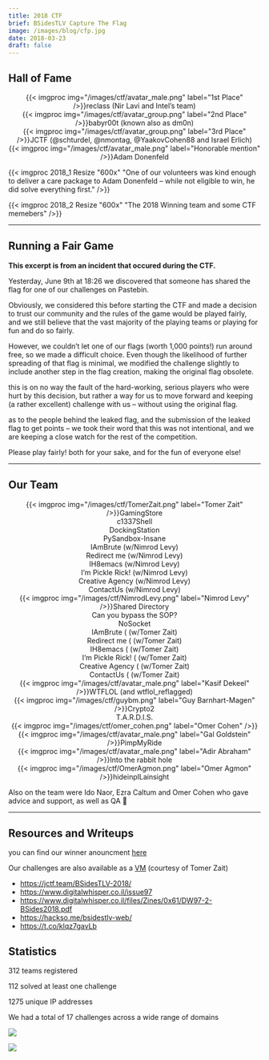 ```yaml
---
title: 2018 CTF
brief: BSidesTLV Capture The Flag
image: /images/blog/cfp.jpg
date: 2018-03-23
draft: false
---
```


## Hall of Fame

<div class="row around-xs avatars" style="text-align:center">
    <div>{{< imgproc img="/images/ctf/avatar_male.png" label="1st Place" />}}reclass (Nir Lavi and Intel’s team)</div>
    <div>{{< imgproc img="/images/ctf/avatar_group.png" label="2nd Place" />}}babyr00t (known also as dm0n)</div>
    <div>{{< imgproc img="/images/ctf/avatar_group.png" label="3rd Place" />}}JCTF (@schturdel, @nmontag, @YaakovCohen88 and Israel Erlich)</div>
    <div>{{< imgproc img="/images/ctf/avatar_male.png" label="Honorable mention" />}}Adam Donenfeld</div>
</div>

{{< imgproc 2018_1 Resize "600x" "One of our volunteers was kind enough to deliver a care package to Adam Donenfeld – while not eligible to win, he did solve everything first." />}}

{{< imgproc 2018_2 Resize "600x" "The 2018 Winning team and some CTF memebers" />}}

---

## Running a Fair Game

**This excerpt is from an incident that occured during the CTF.**

Yesterday, June 9th at 18:26 we discovered that someone has shared the flag for one of our challenges on Pastebin.

Obviously, we considered this before starting the CTF and made a decision to trust our community and the rules of the game would be played fairly, and we still believe that the vast majority of the playing teams or playing for fun and do so fairly.

However, we couldn’t let one of our flags (worth 1,000 points!) run around free, so we made a difficult choice. Even though the likelihood of further spreading of that flag is minimal, we modified the challenge slightly to include another step in the flag creation, making the original flag obsolete.

this is on no way the fault of the hard-working, serious players who were hurt by this decision, but rather a way for us to move forward and keeping (a rather excellent) challenge with us – without using the original flag.

as to the people behind the leaked flag, and the submission of the leaked flag to get points – we took their word that this was not intentional, and we are keeping a close watch for the rest of the competition.

Please play fairly! both for your sake, and for the fun of everyone else!

---

## Our Team

<div class="row around-xs avatars shuffle" style="text-align:center">
    <div>{{< imgproc img="/images/ctf/TomerZait.png" label="Tomer Zait" />}}GamingStore<br>c1337Shell<br>DockingStation<br>PySandbox-Insane<br>IAmBrute (w/Nimrod Levy)<br>Redirect me (w/Nimrod Levy)<br>IH8emacs (w/Nimrod Levy)<br>I’m Pickle Rick! (w/Nimrod Levy)<br>Creative Agency (w/Nimrod Levy)<br>ContactUs (w/Nimrod Levy)</div>
    <div>{{< imgproc img="/images/ctf/NimrodLevy.png" label="Nimrod Levy" />}}Shared Directory<br>Can you bypass the SOP?<br>NoSocket<br>IAmBrute ( (w/Tomer Zait)<br>Redirect me ( (w/Tomer Zait)<br>IH8emacs ( (w/Tomer Zait)<br>I’m Pickle Rick! ( (w/Tomer Zait)<br>Creative Agency ( (w/Tomer Zait)<br>ContactUs ( (w/Tomer Zait)</div>
    <div>{{< imgproc img="/images/ctf/avatar_male.png" label="Kasif Dekeel" />}}WTFLOL (and wtflol_reflagged)</div>
    <div>{{< imgproc img="/images/ctf/guybm.png" label="Guy Barnhart-Magen" />}}Crypto2<br>T.A.R.D.I.S.</div>
    <div>{{< imgproc img="/images/ctf/omer_cohen.png" label="Omer Cohen" />}}</div>
    <div>{{< imgproc img="/images/ctf/avatar_male.png" label="Gal Goldstein" />}}PimpMyRide</div>
    <div>{{< imgproc img="/images/ctf/avatar_male.png" label="Adir Abraham" />}}Into the rabbit hole</div>
    <div>{{< imgproc img="/images/ctf/OmerAgmon.png" label="Omer Agmon" />}}hideinpILainsight</div>
</div>

Also on the team were Ido Naor, Ezra Caltum and Omer Cohen who gave advice and support, as well as QA 🙂

---

## Resources and Writeups

you can find our winner anouncment [here](//static.bsidestlv.com/BSidesTLV-CTF-2018.pdf)

Our challenges are also available as a [VM](https://www.vulnhub.com/entry/bsidestlv-2018-ctf,250/) (courtesy of Tomer Zait)

- https://jctf.team/BSidesTLV-2018/
- https://www.digitalwhisper.co.il/issue97
- https://www.digitalwhisper.co.il/files/Zines/0x61/DW97-2-BSides2018.pdf
- https://hackso.me/bsidestlv-web/
- https://t.co/klqz7gavLb

## Statistics

312 teams registered

112 solved at least one challenge

1275 unique IP addresses

We had a total of 17 challenges across a wide range of domains

![](/images/ctf/pastedImage0.png)

![](/images/ctf/pastedImage1.png)
